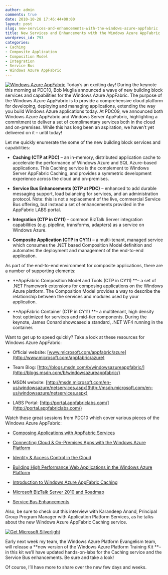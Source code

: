 ```yaml
---
author: admin
comments: true
date: 2010-10-28 17:46:44+00:00
layout: post
slug: new-services-and-enhancements-with-the-windows-azure-appfabric
title: New Services and Enhancements with the Windows Azure AppFabric
wordpress_id: 793
categories:
- Caching
- Composite Application
- Composition Model
- Integration
- Service Bus
- Windows Azure AppFabric
---
```


 

[![Windows Azure AppFabric](https://wadewegner.blob.core.windows.net/wordpress/2010/10/image_thumb.png)](https://wadewegner.blob.core.windows.net/wordpress/2010/10/image1.png) Today’s an exciting day! During the keynote this morning at PDC10, Bob Muglia announced a wave of new building block services and capabilities for the Windows Azure AppFabric. The purpose of the Windows Azure AppFabric is to provide a comprehensive cloud platform for developing, deploying and managing applications, extending the way you build Windows Azure applications today. At PDC09, we announced both Windows Azure AppFabric and Windows Server AppFabric, highlighting a commitment to deliver a set of complimentary services both in the cloud and on-premises. While this has long been an aspiration, we haven’t yet delivered on it – until today!

 

Let me quickly enumerate the some of the new building block services and capabilities: 

 

  
  * **Caching (CTP at PDC)** – an in-memory, distributed application cache to accelerate the performance of Windows Azure and SQL Azure-based applications. This Caching service is the complement to Windows Server AppFabric Caching, and provides a symmetric development experience across the cloud and on-premises. 
   
  * **Service Bus Enhancements (CTP at PDC)** – enhanced to add durable messaging support, load balancing for services, and an administration protocol. Note: this is not a replacement of the live, commercial Service Bus offering, but instead a set of enhancements provided in the AppFabric LABS portal. 
   
  * **Integration (CTP in CY11)** – common BizTalk Server integration capabilities (e.g. pipeline, transforms, adapters) as a service on Windows Azure. 
   
  * **Composite Application (CTP in CY11)** – a multi-tenant, managed service which consumes the .NET based Composition Model definition and automates the deployment and management of the end-to-end application. 
 

As part of the end-to-end environment for composite applications, there are a number of supporting elements:

 

  
  * **AppFabric Composition Model and Tools (CTP in CY11) **– a set of .NET Framework extensions for composing applications on the Windows Azure platform. The Composition Model provides a way to describe the relationship between the services and modules used by your application. 
   
  * **AppFabric Container (CTP in CY11) **– a multitenant, high density host optimized for services and mid-tier components. During the keynote, James Conard showcased a standard, .NET WF4 running in the container. 
 

Want to get up to speed quickly? Take a look at these resources for Windows Azure AppFabric:

 

  
  * Official website: [www.microsoft.com/appfabric/azure](http://www.microsoft.com/appfabric/azure)
   
  * Team Blog: [http://blogs.msdn.com/b/windowsazureappfabric/](http://blogs.msdn.com/b/windowsazureappfabric/)
   
  * MSDN website: [http://msdn.microsoft.com/en-us/windowsazure/netservices.aspx](http://msdn.microsoft.com/en-us/windowsazure/netservices.aspx)
   
  * LABS Portal: [http://portal.appfabriclabs.com/](http://portal.appfabriclabs.com/)
 

Watch these great sessions from PDC10 which cover various pieces of the Windows Azure AppFabric:

 

  
  * [Composing Applications with AppFabric Services](http://player.microsoftpdc.com/Session/c3c5f2d9-0481-4be1-9742-4dfa4de184d0)
   
  * [Connecting Cloud & On-Premises Apps with the Windows Azure Platform](http://player.microsoftpdc.com/Session/fe7e140b-de62-4768-9306-23d0bdcabc5c)
   
  * [Identity & Access Control in the Cloud](http://player.microsoftpdc.com/Session/0099d03d-bbc4-4612-87e1-f7d4da8b8a78)
   
  * [Building High Performance Web Applications in the Windows Azure Platform](http://player.microsoftpdc.com/Session/1b08b109-c959-4470-961b-ebe8840eeb84)
   
  * [Introduction to Windows Azure AppFabric Caching](http://player.microsoftpdc.com/Session/1f607983-c6eb-4d9f-b644-55247e8adda6)
   
  * [Microsoft BizTalk Server 2010 and Roadmap](http://player.microsoftpdc.com/Session/3ca2a630-f859-4589-8a6b-33009b5e963b)
   
  * [Service Bus Enhancements](http://player.microsoftpdc.com/Session/1f7d009e-29cb-4a15-a1bf-91ffd115c54d)
 

Also, be sure to check out this interview with Karandeep Anand, Principal Group Program Manager with Application Platform Services, as he talks about the new Windows Azure AppFabric Caching service.

 

[ ![Get Microsoft Silverlight](http://go.microsoft.com/fwlink/?LinkId=108181) ](http://go.microsoft.com/fwlink/?LinkID=124807)

 

Early next week my team, the Windows Azure Platform Evangelism team, will release a **new version of the Windows Azure Platform Training Kit **– in this kit we’ll have updated hands-on-labs for the Caching service and the Service Bus enhancements. Be sure and take a look!

 

Of course, I’ll have more to share over the new few days and weeks.
